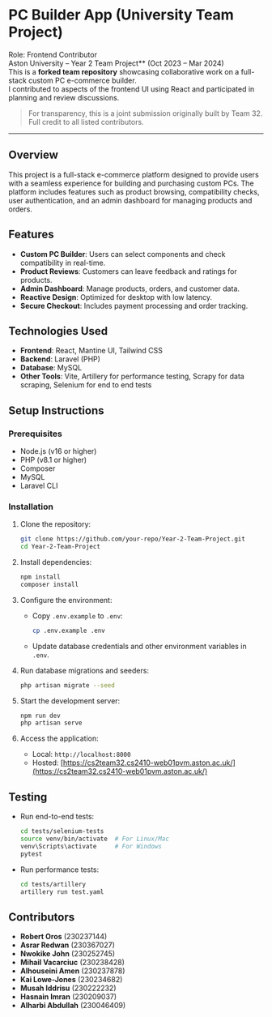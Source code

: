 # PC Builder App (University Team Project)

Role: Frontend Contributor  
Aston University – Year 2 Team Project** (Oct 2023 – Mar 2024)  
This is a **forked team repository** showcasing collaborative work on a full-stack custom PC e-commerce builder.  
I contributed to aspects of the frontend UI using React and participated in planning and review discussions.

> For transparency, this is a joint submission originally built by Team 32. Full credit to all listed contributors.

---



## Overview

This project is a full-stack e-commerce platform designed to provide users with a seamless experience for building and purchasing custom PCs. The platform includes features such as product browsing, compatibility checks, user authentication, and an admin dashboard for managing products and orders.

## Features

- **Custom PC Builder**: Users can select components and check compatibility in real-time.
- **Product Reviews**: Customers can leave feedback and ratings for products.
- **Admin Dashboard**: Manage products, orders, and customer data.
- **Reactive Design**: Optimized for desktop with low latency.
- **Secure Checkout**: Includes payment processing and order tracking.

## Technologies Used

- **Frontend**: React, Mantine UI, Tailwind CSS
- **Backend**: Laravel (PHP)
- **Database**: MySQL
- **Other Tools**: Vite, Artillery for performance testing, Scrapy for data scraping, Selenium for end to end tests

## Setup Instructions

### Prerequisites

- Node.js (v16 or higher)
- PHP (v8.1 or higher)
- Composer
- MySQL
- Laravel CLI

### Installation

1. Clone the repository:
   ```bash
   git clone https://github.com/your-repo/Year-2-Team-Project.git
   cd Year-2-Team-Project
   ```

2. Install dependencies:
   ```bash
   npm install
   composer install
   ```

3. Configure the environment:
   - Copy `.env.example` to `.env`:
     ```bash
     cp .env.example .env
     ```
   - Update database credentials and other environment variables in `.env`.

4. Run database migrations and seeders:
   ```bash
   php artisan migrate --seed
   ```

5. Start the development server:
   ```bash
   npm run dev
   php artisan serve
   ```

6. Access the application:
   - Local: `http://localhost:8000`
   - Hosted: [https://cs2team32.cs2410-web01pvm.aston.ac.uk/](https://cs2team32.cs2410-web01pvm.aston.ac.uk/)

## Testing

- Run end-to-end tests:
  ```bash
  cd tests/selenium-tests
  source venv/bin/activate  # For Linux/Mac
  venv\Scripts\activate     # For Windows
  pytest
  ```

- Run performance tests:
  ```bash
  cd tests/artillery
  artillery run test.yaml
  ```

## Contributors

- **Robert Oros** (230237144)
- **Asrar Redwan** (230367027)
- **Nwokike John** (230252745)
- **Mihail Vacarciuc** (230238428)
- **Alhouseini Amen** (230237878)
- **Kai Lowe-Jones** (230234682)
- **Musah Iddrisu** (230222232)
- **Hasnain Imran** (230209037)
- **Alharbi Abdullah** (230046409)



